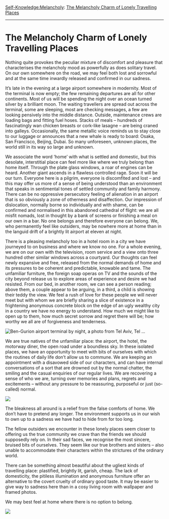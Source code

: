 [Self-Knowledge:](https://www.theschooloflife.com/thebookoflife/category/self-knowledge/)[Melancholy](https://www.theschooloflife.com/thebookoflife/category/self-knowledge/melancholy/): [The Melancholy Charm of Lonely Travelling Places](https://www.theschooloflife.com/thebookoflife/the-charm-of-lonely-places/)

* * *

# The Melancholy Charm of Lonely Travelling Places

Nothing quite provokes the peculiar mixture of discomfort and pleasure that characterises the melancholy mood as powerfully as does solitary travel. On our own somewhere on the road, we may feel both lost and sorrowful and at the same time inwardly released and confirmed in our sadness.

It’s late in the evening at a large airport somewhere in modernity. Most of the terminal is now empty; the few remaining departures are all for other continents. Most of us will be spending the night over an ocean turned silver by a brilliant moon. The waiting travellers are spread out across the terminal, some are sleeping, most are checking messages, a few are looking pensively into the middle distance. Outside, maintenance crews are loading bags and fitting fuel hoses. Stacks of meals – hundreds of fascinatingly wan chicken breasts or cork-like lasagne – are being craned into galleys. Occasionally, the same metallic voice reminds us to stay close to our luggage or announces that a new whale is ready to board: Osaka, San Francisco, Beijing, Dubai. So many unforeseen, unknown places, the world still in its way so large and unknown.

We associate the word ‘home’ with what is settled and domestic, but this desolate, interstitial place can feel more like where we truly belong than home itself. Through the plate glass windows, a roar of engines can be heard. Another giant ascends in a flawless controlled rage. Soon it will be our turn. Everyone here is a pilgrim, everyone is discomfited and lost – and this may offer us more of a sense of being understood than an environment that speaks in sentimental tones of settled community and family harmony. There can be no oppressive persecutory feeling of alienation in an airport that is so obviously a zone of otherness and disaffection. Our impression of dislocation, normally borne so individually and with shame, can be confirmed and normalised in this abandoned cathedral of flight: we are all misfit nomads, lost in thought by a bank of screens or finishing a meal on our own in a bar. No one belongs and therefore everyone can belong. We, who permanently feel like outsiders, may be nowhere more at home than in the languid drift of a brightly lit airport at eleven at night.

There is a pleasing melancholy too in a hotel room in a city we have journeyed to on business and where we know no one. For a whole evening, we are on our own with the television, room service and a view onto three hundred other similar windows across a courtyard. Our thoughts can feel newly expansive and free, released from the normal demands of home and its pressures to be coherent and predictable, knowable and tame. The unfamiliar furniture, the foreign soap operas on TV and the sounds of the city beyond release us to explore areas of experience and desire we had resisted. From our bed, in another room, we can see a person reading; above them, a couple appear to be arguing, in a third, a child is showing their teddy the view. We feel a rush of love for these people we will never meet but with whom we are briefly sharing a slice of existence in a frightening anonymous concrete block on the edge of an ugly wealthy city in a country we have no energy to understand. How much we might like to open up to them, how much secret sorrow and regret there will be; how worthy we all are of forgiveness and tenderness.

![Ben-Gurion airport terminal by night, a photo from Tel Aviv, Tel ...](https://i1.trekearth.com/photos/89575/ben-gurion_terminal_at_night.jpg)

We are true natives of the unfamiliar place: the airport, the hotel, the motorway diner, the open road under a boundless sky. In these isolated places, we have an opportunity to meet with bits of ourselves with which the routines of daily life don’t allow us to commune. We are keeping an appointment with a disavowed side of our characters, and can have internal conversations of a sort that are drowned out by the normal chatter, the smiling and the casual enquiries of our regular lives. We are recovering a sense of who we are, turning over memories and plans, regrets and excitements – without any pressure to be reassuring, purposeful or just (so-called) normal.

![](https://www.utata.org/sundaysalon/files/2015/08/wim7.jpg)

The bleakness all around is a relief from the false comforts of home. We don’t have to pretend any longer. The environment supports us in our wish to own up to a sadness we have had to hide from for too long.&nbsp;

The fellow outsiders we encounter in these lonely places seem closer to offering us the true community we crave than the friends we should supposedly rely on. In their sad faces, we recognise the most sincere, bruised bits of ourselves. They seem like our true brothers and sisters – also unable to accommodate their characters within the strictures of the ordinary world.

There can be something almost beautiful about the ugliest kinds of travelling place: plastified, brightly lit, garish, cheap. The lack of domesticity, the pitiless illumination and anonymous furniture offer an alternative to the covert cruelty of ordinary good taste. It may be easier to give way to sadness here than in a cosy living room with wallpaper and framed photos.

We may best feel at home where there is no option to belong.

[![](https://img.youtube.com/vi/OIF5QtnPA3A/0.jpg)](https://www.youtube.com/embed/OIF5QtnPA3A '')
